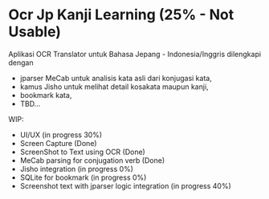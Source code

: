 # Ocr Jp Kanji Learning (25% - Not Usable)
Aplikasi OCR Translator untuk Bahasa Jepang - Indonesia/Inggris dilengkapi dengan 
- jparser MeCab untuk analisis kata asli dari konjugasi kata,
- kamus Jisho untuk melihat detail kosakata maupun kanji,
- bookmark kata,
- TBD...

WIP:
- UI/UX (in progress 30%)
- Screen Capture (Done)
- ScreenShot to Text using OCR (Done)
- MeCab parsing for conjugation verb (Done)
- Jisho integration (in progress 0%)
- SQLite for bookmark (in progress 0%)
- Screenshot text with jparser logic integration (in progress 40%)
